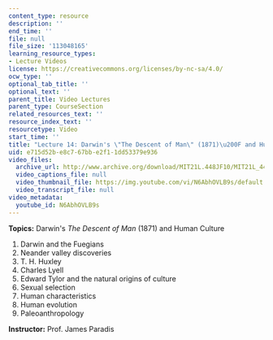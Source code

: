 ```yaml
---
content_type: resource
description: ''
end_time: ''
file: null
file_size: '113048165'
learning_resource_types:
- Lecture Videos
license: https://creativecommons.org/licenses/by-nc-sa/4.0/
ocw_type: ''
optional_tab_title: ''
optional_text: ''
parent_title: Video Lectures
parent_type: CourseSection
related_resources_text: ''
resource_index_text: ''
resourcetype: Video
start_time: ''
title: "Lecture 14: Darwin's \"The Descent of Man\" (1871)\u200F and Human Culture"
uid: e715d52b-e8c7-67bb-e2f1-1dd53379e936
video_files:
  archive_url: http://www.archive.org/download/MIT21L.448JF10/MIT21L_448JF10_lec14_300k.mp4
  video_captions_file: null
  video_thumbnail_file: https://img.youtube.com/vi/N6AbhOVLB9s/default.jpg
  video_transcript_file: null
video_metadata:
  youtube_id: N6AbhOVLB9s
---
```


**Topics:** Darwin's _The Descent of Man_ (1871)‏ and Human Culture

1.  Darwin and the Fuegians
2.  Neander valley discoveries
3.  T. H. Huxley
4.  Charles Lyell
5.  Edward Tylor and the natural origins of culture
6.  Sexual selection
7.  Human characteristics
8.  Human evolution
9.  Paleoanthropology

**Instructor:** Prof. James Paradis

